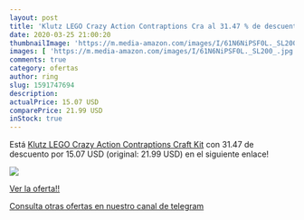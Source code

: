 ```yaml
---
layout: post
title: 'Klutz LEGO Crazy Action Contraptions Cra al 31.47 % de descuento'
date: 2020-03-25 21:00:20
thumbnailImage: 'https://m.media-amazon.com/images/I/61N6NiPSF0L._SL200_.jpg'
images: [ 'https://m.media-amazon.com/images/I/61N6NiPSF0L._SL200_.jpg' ]
comments: true
category: ofertas
author: ring
slug: 1591747694
description:
actualPrice: 15.07 USD
comparePrice: 21.99 USD
inStock: true
---
```


Está [Klutz LEGO Crazy Action Contraptions Craft Kit](https://www.amazon.com/dp/1591747694/?tag=redken08-20) con 31.47 de descuento por 15.07 USD (original: 21.99 USD) en el siguiente enlace!

[![](https://m.media-amazon.com/images/I/61N6NiPSF0L._SL200_.jpg)](https://www.amazon.com/dp/1591747694/?tag=redken08-20)

[Ver la oferta!!](https://www.amazon.com/dp/1591747694/?tag=redken08-20)

[Consulta otras ofertas en nuestro canal de telegram](https://t.me/s/ofertas25)
